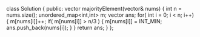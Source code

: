 class Solution {
public:
vector<int> majorityElement(vector<int>& nums) {
int n = nums.size();
unordered_map<int,int> m;
vector<int> ans;
for( int i = 0; i < n; i++)
{
m[nums[i]]++;
if( m[nums[i]] > n/3 )
{
m[nums[i]] = INT_MIN;
ans.push_back(nums[i]);
}
}
return ans;
}
};